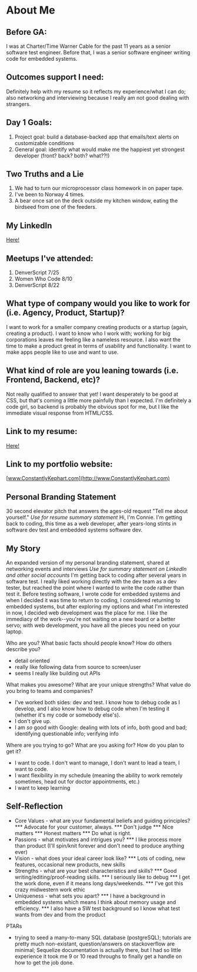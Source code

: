 # About Me

## Before GA:
I was at Charter/Time Warner Cable for the past 11 years as a senior software test engineer. Before that, I was a senior software engineer writing code for embedded systems.

## Outcomes support I need:
Definitely help with my resume so it reflects my experience/what I can do; also networking and interviewing because I really am not good dealing with strangers.

## Day 1 Goals:
1. Project goal: build a database-backed app that emails/text alerts on customizable conditions 
2. General goal: identify what would make me the happiest yet strongest developer (front? back? both? what??!)

## Two Truths and a Lie
1. We had to turn our microprocessor class homework in on paper tape.
2. I've been to Norway 4 times.
3. A bear once sat on the deck outside my kitchen window, eating the birdseed from one of the feeders.

## My LinkedIn
[Here!](https://www.linkedin.com/in/connie-kephart/)

## Meetups I've attended:
1. DenverScript 7/25
2. Women Who Code 8/10
3. DenverScript 8/22

## What type of company would you like to work for (i.e. Agency, Product, Startup)?
I want to work for a smaller company creating products or a startup (again, creating a product). I want to know who I work with; working for big corporations leaves me feeling like a nameless resource. I also want the time to make a product great in terms of usability and functionality. I want to make apps people like to use and want to use.

## What kind of role are you leaning towards (i.e. Frontend, Backend, etc)?
Not really qualified to answer that yet! I want desperately to be good at CSS, but that's coming a little more painfully than I expected. I'm definitely a code girl, so backend is probably the obvious spot for me, but I like the immediate visual response from HTML/CSS.

## Link to my resume: 
[Here!](ConnieKephart.pdf)

## Link to my portfolio website: 
[www.ConstantlyKephart.com](http://www.ConstantlyKephart.com)

## Personal Branding Statement
30 second elevator pitch that answers the ages-old request "Tell me about yourself." 
_Use for resume summary statement_
Hi, I'm Connie. I'm getting back to coding, this time as a web developer, after years-long stints in software dev test and embedded systems software dev.

## My Story
An expanded version of my personal branding statement, shared at networking events and interviews
_Use for summary statement on LinkedIn and other social accounts_
I'm getting back to coding after several years in software test. I really liked working directly with the dev team as a dev tester, but reached the point where I wanted to write the code rather than test it. Before testing software, I wrote code for embedded systems and when I decided it was time to return to coding, I considered returning to embedded systems, but after exploring my options and what I'm interested in now, I decided web development was the place for me. I like the immediacy of the work--you're not waiting on a new board or a better servo; with web development, you have all the pieces you need on your laptop.

Who are you? What basic facts should people know? How do others describe you?
* detail oriented
* really like following data from source to screen/user
* seems I really like building out APIs

What makes you awesome? What are your unique strengths? What value do you bring to teams and companies?
* I've worked both sides: dev and test. I know how to debug code as I develop, and I also know how to debug code when I'm testing it (whether it's my code or somebody else's).
* I don't give up.
* I am *so* good with Google: dealing with lots of info, both good and bad; identifying questionable info; verifying info

Where are you trying to go? What are you asking for? How do you plan to get it?
* I want to code. I don't want to manage, I don't want to lead a team, I want to code.
* I want flexibility in my schedule (meaning the ability to work remotely sometimes, head out for doctor appointments, etc.)
* I want to keep learning

## Self-Reflection
* Core Values - what are your fundamental beliefs and guiding principles? 
*** Advocate for your customer, always.
*** Don't judge
*** Nice matters
*** Honest matters
*** Do what is right.
* Passions - what motivates and intrigues you?
*** I like process more than product (I'll spin/knit forever and don't need to produce anything ever)
* Vision - what does your ideal career look like?
*** Lots of coding, new features, occasional new products, new skills
* Strengths - what are your best characteristics and skills? 
*** Good writing/editing/proof-reading skills. 
*** I seriously like to debug
*** I get the work done, even if it means long days/weekends.
*** I've got this crazy midwestern work ethic
* Uniqueness - what sets you apart? 
*** I have a background in embedded systems which means I think about memory usage and efficiency. 
*** I also have a SW test background so I know what test wants from dev and from the product



PTARs
* trying to seed a many-to-many SQL database (postgreSQL); tutorials are pretty much non-existant, question/answers on stackoverflow are minimal; Sequelize documentation is actually there, but I had so little experience it took me 9 or 10 read throughs to finally get a handle on how to get the job done.

